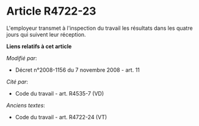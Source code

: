 # Article R4722-23

L'employeur transmet à l'inspection du travail les résultats dans les quatre jours qui suivent leur réception.

**Liens relatifs à cet article**

_Modifié par_:

  - Décret n°2008-1156 du 7 novembre 2008 - art. 11

_Cité par_:

  - Code du travail - art. R4535-7 (VD)

_Anciens textes_:

  - Code du travail - art. R4722-24 (VT)
